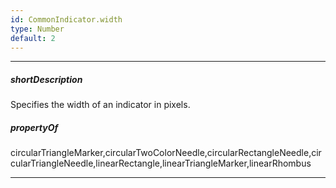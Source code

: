 ```yaml
---
id: CommonIndicator.width
type: Number
default: 2
---
```

---
##### shortDescription
Specifies the width of an indicator in pixels.

##### propertyOf
circularTriangleMarker,circularTwoColorNeedle,circularRectangleNeedle,circularTriangleNeedle,linearRectangle,linearTriangleMarker,linearRhombus

---
